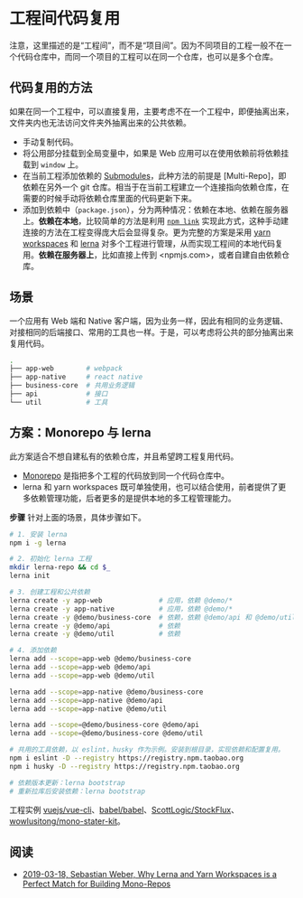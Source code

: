 # 工程间代码复用

注意，这里描述的是“工程间”，而不是“项目间”。因为不同项目的工程一般不在一个代码仓库中，而同一个项目的工程可以在同一个仓库，也可以是多个仓库。

## 代码复用的方法

如果在同一个工程中，可以直接复用，主要考虑不在一个工程中，即便抽离出来，文件夹内也无法访问文件夹外抽离出来的公共依赖。

* 手动复制代码。
* 将公用部分挂载到全局变量中，如果是 Web 应用可以在使用依赖前将依赖挂载到 `window` 上。
* 在当前工程添加依赖的 [Submodules](https://git-scm.com/book/en/v2/Git-Tools-Submodules)，此种方法的前提是 [Multi-Repo]，即依赖在另外一个 git 仓库。相当于在当前工程建立一个连接指向依赖仓库，在需要的时候手动将依赖仓库里面的代码更新下来。
* 添加到依赖中（`package.json`），分为两种情况：依赖在本地、依赖在服务器上。**依赖在本地**，比较简单的方法是利用 [`npm link`](https://docs.npmjs.com/cli/link) 实现此方式，这种手动建连接的方法在工程变得庞大后会显得复杂。更为完整的方案是采用 [yarn workspaces](https://yarnpkg.com/lang/en/docs/workspaces/) 和 [lerna](https://lerna.js.org) 对多个工程进行管理，从而实现工程间的本地代码复用。**依赖在服务器上**，比如直接上传到 <npmjs.com>，或者自建自由依赖仓库。

## 场景

一个应用有 Web 端和 Native 客户端，因为业务一样，因此有相同的业务逻辑、对接相同的后端接口、常用的工具也一样。于是，可以考虑将公共的部分抽离出来复用代码。

```bash
.
├── app-web        # webpack
├── app-native     # react native
├── business-core  # 共用业务逻辑
├── api            # 接口
└── util           # 工具
```

## 方案：Monorepo 与 lerna

此方案适合不想自建私有的依赖仓库，并且希望跨工程复用代码。

* [Monorepo](https://en.wikipedia.org/wiki/Monorepo) 是指把多个工程的代码放到同一个代码仓库中。
* lerna 和 yarn workspaces 既可单独使用，也可以结合使用，前者提供了更多依赖管理功能，后者更多的是提供本地的多工程管理能力。

**步骤** 针对上面的场景，具体步骤如下。

```bash
# 1. 安装 lerna
npm i -g lerna

# 2. 初始化 lerna 工程
mkdir lerna-repo && cd $_
lerna init

# 3. 创建工程和公共依赖
lerna create -y app-web              # 应用，依赖 @demo/*
lerna create -y app-native           # 应用，依赖 @demo/*
lerna create -y @demo/business-core  # 依赖，依赖 @demo/api 和 @demo/util
lerna create -y @demo/api            # 依赖
lerna create -y @demo/util           # 依赖

# 4. 添加依赖
lerna add --scope=app-web @demo/business-core
lerna add --scope=app-web @demo/api
lerna add --scope=app-web @demo/util

lerna add --scope=app-native @demo/business-core
lerna add --scope=app-native @demo/api
lerna add --scope=app-native @demo/util

lerna add --scope=@demo/business-core @demo/api
lerna add --scope=@demo/business-core @demo/util

# 共用的工具依赖，以 eslint，husky 作为示例。安装到根目录，实现依赖和配置复用。
npm i eslint -D --registry https://registry.npm.taobao.org
npm i husky -D --registry https://registry.npm.taobao.org

# 依赖版本更新：lerna bootstrap
# 重新拉库后安装依赖：lerna bootstrap
```

工程实例 [vuejs/vue-cli](https://github.com/vuejs/vue-cli)、[babel/babel](https://github.com/babel/babel)、[ScottLogic/StockFlux](https://github.com/ScottLogic/StockFlux)、[wowlusitong/mono-stater-kit](https://github.com/wowlusitong/mono-stater-kit)。

## 阅读

* [2019-03-18, Sebastian Weber, Why Lerna and Yarn Workspaces is a Perfect Match for Building Mono-Repos](https://doppelmutzi.github.io/monorepo-lerna-yarn-workspaces/)
